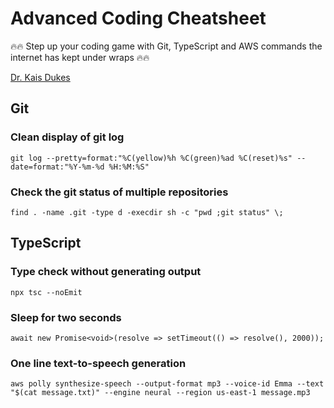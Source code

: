# Advanced Coding Cheatsheet

🔥🔥 Step up your coding game with Git, TypeScript and AWS commands the internet has kept under wraps 🔥🔥

[Dr. Kais Dukes](https://github.com/kaisdukes)

## Git

### Clean display of git log

```
git log --pretty=format:"%C(yellow)%h %C(green)%ad %C(reset)%s" --date=format:"%Y-%m-%d %H:%M:%S"
```

### Check the git status of multiple repositories

```
find . -name .git -type d -execdir sh -c "pwd ;git status" \;
```

## TypeScript

### Type check without generating output

```
npx tsc --noEmit
```

### Sleep for two seconds

```
await new Promise<void>(resolve => setTimeout(() => resolve(), 2000));
```

### One line text-to-speech generation

```
aws polly synthesize-speech --output-format mp3 --voice-id Emma --text "$(cat message.txt)" --engine neural --region us-east-1 message.mp3
```